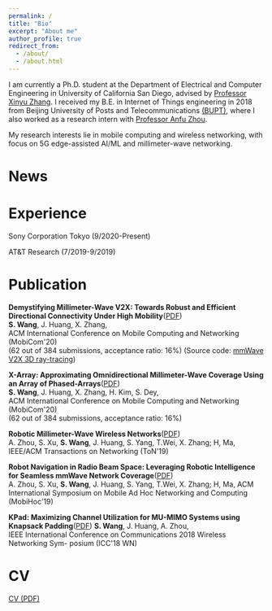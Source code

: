 ```yaml
---
permalink: /
title: "Bio"
excerpt: "About me"
author_profile: true
redirect_from: 
  - /about/
  - /about.html
---
```


I am currently a Ph.D. student at the Department of Electrical and Computer Engineering in University of California San Diego, advised by [Professor Xinyu Zhang](http://xyzhang.ucsd.edu). I received my B.E. in Internet of Things engineering in 2018 from Beijing University of Posts and Telecommunications [(BUPT)](https://english.bupt.edu.cn), where I also worked as a research intern with [Professor Anfu Zhou](https://scs.bupt.edu.cn/info/1100/2285.htm).

My research interests lie in mobile computing and wireless networking, with focus on 5G edge-assisted AI/ML and millimeter-wave networking.

News
======


Experience
======
Sony Corporation Tokyo (9/2020-Present)  

AT&T Research (7/2019-9/2019)  

Publication
======
**Demystifying Millimeter-Wave V2X: Towards Robust and Efficient
Directional Connectivity Under High Mobility**([PDF](http://sowang46.github.io/files/v2x.pdf))  
**S. Wang**, J. Huang, X. Zhang,  
ACM International Conference on Mobile Computing and Networking (MobiCom'20)  
(62 out of 384 submissions, acceptance ratio: 16%)
(Source code: [mmWave V2X 3D ray-tracing](http://m3.ucsd.edu/mmwave-v2x-testbed/))

**X-Array: Approximating Omnidirectional Millimeter-Wave Coverage Using an Array of Phased-Arrays**([PDF](http://sowang46.github.io/files/xarray.pdf))  
**S. Wang**, J. Huang, X. Zhang, H. Kim, S. Dey,  
ACM International Conference on Mobile Computing and Networking (MobiCom'20)  
(62 out of 384 submissions, acceptance ratio: 16%)

**Robotic Millimeter-Wave Wireless Networks**([PDF](http://sowang46.github.io/files/robotic.pdf))  
A. Zhou, S. Xu, **S. Wang**, J. Huang, S. Yang, T.Wei, X. Zhang; H, Ma, 
IEEE/ACM Transactions on Networking (ToN'19)  

**Robot Navigation in Radio Beam Space: Leveraging Robotic Intelligence for Seamless mmWave Network Coverage**([PDF](http://sowang46.github.io/files/robot.pdf))  
A. Zhou, S. Xu, **S. Wang**, J. Huang, S. Yang, T.Wei, X. Zhang; H, Ma, 
ACM International Symposium on Mobile Ad Hoc Networking and Computing (MobiHoc'19) 

**KPad: Maximizing Channel Utilization for MU-MIMO Systems using
Knapsack Padding**([PDF](http://sowang46.github.io/files/kpad.pdf))
**S. Wang**, J. Huang, A. Zhou,  
IEEE International Conference on Communications 2018 Wireless Networking Sym-
posium (ICC'18 WN)  

CV
=====
[CV (PDF)](http://sowang46.github.io/files/CV_202102.pdf)